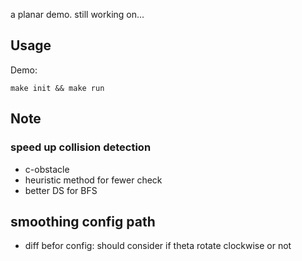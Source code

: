a planar demo. still working on...
## Usage
Demo: 
```
make init && make run
```

## Note

### speed up collision detection
- c-obstacle
- heuristic method for fewer check
- better DS for BFS 

## smoothing config path
- diff befor config: should consider if theta rotate clockwise or not
